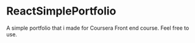# ReactSimplePortfolio
A simple portfolio that i made for Coursera Front end course. Feel free to use. 
